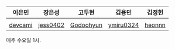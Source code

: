 |이은민|장은성|고두현|김용민|김정헌|
|:---:|:---:|:---:|:---:|:---:|
||||||
|[devcami](https://github.com/devcami)|[jess0402](https://github.com/jess0402)|[Godoohyun](https://github.com/Godoohyun)|[ymiru0324](https://github.com/ymiru0324)|[heonnn](https://github.com/heonnn)|

매주 수요일 1시.
